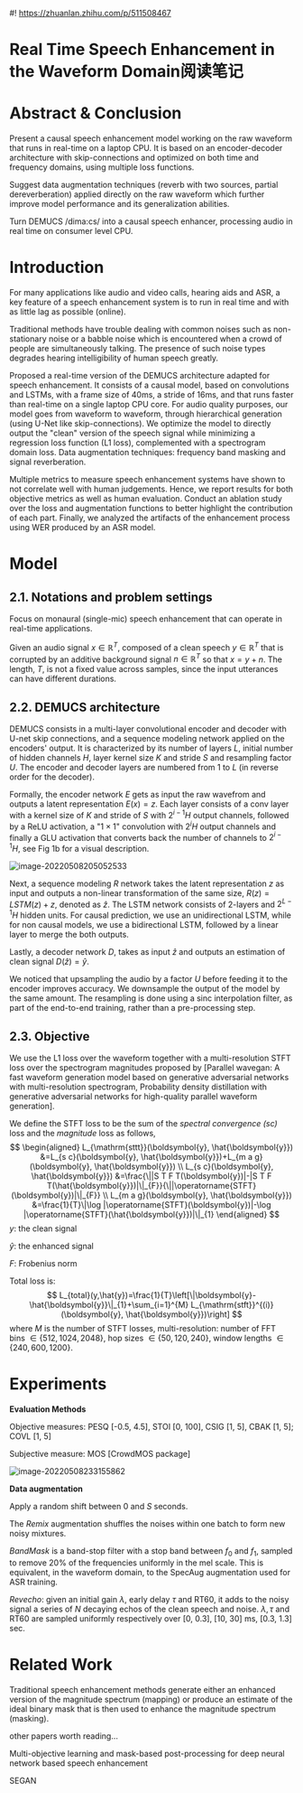 #! https://zhuanlan.zhihu.com/p/511508467
# Real Time Speech Enhancement in the Waveform Domain阅读笔记

# Abstract & Conclusion

Present a causal speech enhancement model working on the raw waveform that runs in real-time on a laptop CPU. It is based on an encoder-decoder architecture with skip-connections and optimized on both time and frequency domains, using multiple loss functions.

Suggest data augmentation techniques (reverb with two sources, partial dereverberation) applied directly on the raw waveform which further improve model performance and its generalization abilities.

Turn DEMUCS /dima:cs/ into a causal speech enhancer, processing audio in real time on consumer level CPU.

# Introduction

For many applications like audio and video calls, hearing aids and ASR, a key feature of a speech enhancement system is to run in real time and with as little lag as possible (online).

Traditional methods have trouble dealing with common noises such as non-stationary noise or a babble noise which is encountered when a crowd of people are simultaneously talking. The presence of such noise types degrades hearing intelligibility of human speech greatly.

Proposed a real-time version of the DEMUCS architecture adapted for speech enhancement. It consists of a causal model, based on convolutions and LSTMs, with a frame size of 40ms, a stride of 16ms, and that runs faster than real-time on a single laptop CPU core. For audio quality purposes, our model goes from waveform to waveform, through hierarchical generation (using U-Net like skip-connections). We optimize the model to directly output the "clean" version of the speech signal while minimizing a regression loss function (L1 loss), complemented with a spectrogram domain loss. Data augmentation techniques: frequency band masking and signal reverberation.

Multiple metrics to measure speech enhancement systems have shown to not correlate well with human judgements. Hence, we report results for both objective metrics as well as human evaluation. Conduct an ablation study over the loss and augmentation functions to better highlight the contribution of each part. Finally, we analyzed the artifacts of the enhancement process using WER produced by an ASR model.

# Model

## 2.1. Notations and problem settings

Focus on monaural (single-mic) speech enhancement that can operate in real-time applications.

Given an audio signal $x\in\mathbb{R}^T$, composed of a clean speech $y\in\mathbb{R}^T$ that is corrupted by an additive background signal $n\in\mathbb{R}^T$ so that $x=y+n$. The length, $T$, is not a fixed value across samples, since the input utterances can have different durations.

## 2.2. DEMUCS architecture

DEMUCS consists in a multi-layer convolutional encoder and decoder with U-net skip connections, and a sequence modeling network applied on the encoders' output. It is characterized by its number of layers $L$, initial number of hidden channels $H$, layer kernel size $K$ and stride $S$ and resampling factor $U$. The encoder and decoder layers are numbered from 1 to $L$ (in reverse order for the decoder).

Formally, the encoder network $E$ gets as input the raw wavefrom and outputs a latent representation $E(x)=z$. Each layer consists of a conv layer with a kernel size of $K$ and stride of $S$ with $2^{i-1}H$ output channels, followed by a ReLU activation, a "$1\times1$" convolution with $2^iH$ output channels and finally a GLU activation that converts back the number of channels to $2^{i-1}H$, see Fig 1b for a visual description.

![image-20220508205052533](https://tva1.sinaimg.cn/large/e6c9d24ely1h21aenwatxj218i0ion1h.jpg)

Next, a sequence modeling $R$ network takes the latent representation $z$ as input and outputs a non-linear transformation of the same size, $R(z)=LSTM(z)+z$, denoted as $\hat{z}$. The LSTM network consists of 2-layers and $2^{L-1}H$ hidden units. For causal prediction, we use an unidirectional LSTM, while for non causal models, we use a bidirectional LSTM, followed by a linear layer to merge the both outputs.

Lastly, a decoder network $D$, takes as input $\hat{z}$ and outputs an estimation of clean signal $D(\hat{z})=\hat{y}$.

We noticed that upsampling the audio by a factor $U$ before feeding it to the encoder improves accuracy. We downsample the output of the model by the same amount. The resampling is done using a sinc interpolation filter, as part of the end-to-end training, rather than a pre-processing step.

## 2.3. Objective

We use the L1 loss over the waveform together with a multi-resolution STFT loss over the spectrogram magnitudes proposed by [Parallel wavegan: A fast waveform generation model based on generative adversarial networks with multi-resolution spectrogram, Probability density distillation with generative adversarial networks for high-quality parallel waveform generation].

We define the STFT loss to be the sum of the *spectral convergence (sc)* loss and the *magnitude* loss as follows,
$$
\begin{aligned}
L_{\mathrm{sttt}}(\boldsymbol{y}, \hat{\boldsymbol{y}}) &=L_{s c}(\boldsymbol{y}, \hat{\boldsymbol{y}})+L_{m a g}(\boldsymbol{y}, \hat{\boldsymbol{y}}) \\
L_{s c}(\boldsymbol{y}, \hat{\boldsymbol{y}}) &=\frac{\||S T F T(\boldsymbol{y})|-|S T F T(\hat{\boldsymbol{y}})|\|_{F}}{\||\operatorname{STFT}(\boldsymbol{y})|\|_{F}} \\
L_{m a g}(\boldsymbol{y}, \hat{\boldsymbol{y}}) &=\frac{1}{T}\|\log |\operatorname{STFT}(\boldsymbol{y})|-\log |\operatorname{STFT}(\hat{\boldsymbol{y}})|\|_{1}
\end{aligned}
$$
$y$: the clean signal 

$\hat{y}$: the enhanced signal 

$F$: Frobenius norm

Total loss is:
$$
L_{total}(y,\hat{y})=\frac{1}{T}\left[\|\boldsymbol{y}-\hat{\boldsymbol{y}}\|_{1}+\sum_{i=1}^{M} L_{\mathrm{stft}}^{(i)}(\boldsymbol{y}, \hat{\boldsymbol{y}})\right]
$$
where $M$ is the number of STFT losses, multi-resolution: number of FFT bins $\in \{512,1024,2048\}$, hop sizes $\in \{50, 120, 240\}$, window lengths $\in\{240,600,1200\}$.

# Experiments

**Evaluation Methods** 

Objective measures: PESQ [-0.5, 4.5], STOI [0, 100], CSIG [1, 5], CBAK [1, 5]; COVL [1, 5]

Subjective measure: MOS [CrowdMOS package]

![image-20220508233155862](https://tva1.sinaimg.cn/large/e6c9d24ely1h21f26waxij215a0hqtcu.jpg)

**Data augmentation**

Apply a random shift between 0 and $S$ seconds. 

The *Remix* augmentation shuffles the noises within one batch to form new noisy mixtures.

*BandMask* is a band-stop filter with a stop band between $f_0$ and $f_1$, sampled to remove 20% of the frequencies uniformly in the mel scale. This is equivalent, in the waveform domain, to the SpecAug augmentation used for ASR training.

*Revecho*: given an initial gain $\lambda$, early delay $\tau$ and RT60, it adds to the noisy signal a series of $N$ decaying echos of the clean speech and noise. $\lambda,\tau$ and RT60 are sampled uniformly respectively over [0, 0.3], [10, 30] ms, [0.3, 1.3] sec.

# Related Work

Traditional speech enhancement methods generate either an enhanced version of the magnitude spectrum (mapping) or produce an estimate of the ideal binary mask that is then used to enhance the magnitude spectrum (masking).

other papers worth reading...

Multi-objective learning and mask-based post-processing for deep neural network based speech enhancement

SEGAN



